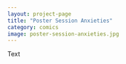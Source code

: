 ```yaml
---
layout: project-page
title: "Poster Session Anxieties"
category: comics
image: poster-session-anxieties.jpg
---
```

Text